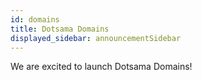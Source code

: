 ```yaml
---
id: domains
title: Dotsama Domains
displayed_sidebar: announcementSidebar
---
```


We are excited to launch Dotsama Domains!
